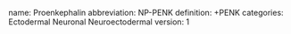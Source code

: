 name: Proenkephalin
abbreviation: NP-PENK
definition: +PENK
categories: Ectodermal Neuronal Neuroectodermal
version: 1
